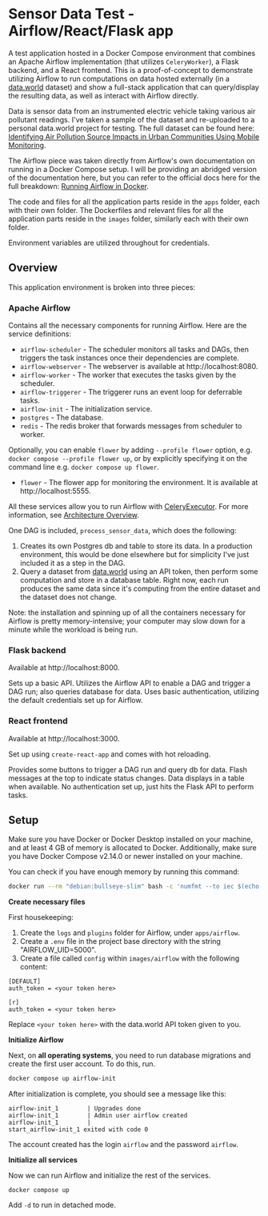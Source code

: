 # Sensor Data Test - Airflow/React/Flask app

A test application hosted in a Docker Compose environment that combines an Apache Airflow implementation (that utilizes `CeleryWorker`), a Flask backend, and a React frontend. This is a proof-of-concept to demonstrate utilizing Airflow to run computations on data hosted externally (in a [data.world](https://data.world) dataset) and show a full-stack application that can query/display the resulting data, as well as interact with Airflow directly.

Data is sensor data from an instrumented electric vehicle taking various air pollutant readings. I've taken a sample of the dataset and re-uploaded to a personal data.world project for testing. The full dataset can be found here: [Identifying Air Pollution Source Impacts in Urban Communities Using Mobile Monitoring](https://data.world/us-epa-gov/124206c8-26a9-435b-9f6c-7cb0d830fbc2).

The Airflow piece was taken directly from Airflow's own documentation on running in a Docker Compose setup. I will be providing an abridged version of the documentation here, but you can refer to the official docs here for the full breakdown: [Running Airflow in Docker](https://airflow.apache.org/docs/apache-airflow/stable/howto/docker-compose/index.html).

The code and files for all the application parts reside in the `apps` folder, each with their own folder. The Dockerfiles and relevant files for all the application parts reside in the `images` folder, similarly each with their own folder.

Environment variables are utilized throughout for credentials.

## Overview

This application environment is broken into three pieces:

### Apache Airflow

Contains all the necessary components for running Airflow. Here are the service definitions:

- `airflow-scheduler` - The scheduler monitors all tasks and DAGs, then triggers the task instances once their dependencies are complete.
- `airflow-webserver` - The webserver is available at http://localhost:8080.
- `airflow-worker` - The worker that executes the tasks given by the scheduler.
- `airflow-triggerer` - The triggerer runs an event loop for deferrable tasks.
- `airflow-init` - The initialization service.
- `postgres` - The database.
- `redis` - The redis broker that forwards messages from scheduler to worker.

Optionally, you can enable `flower` by adding `--profile flower` option, e.g. `docker compose --profile flower up`, or by explicitly specifying it on the command line e.g. `docker compose up flower`.

- `flower` - The flower app for monitoring the environment. It is available at http://localhost:5555.

All these services allow you to run Airflow with [CeleryExecutor](https://airflow.apache.org/docs/apache-airflow/stable/core-concepts/executor/celery.html). For more information, see [Architecture Overview](https://airflow.apache.org/docs/apache-airflow/stable/core-concepts/overview.html).

One DAG is included, `process_sensor_data`, which does the following:

1. Creates its own Postgres db and table to store its data. In a production environment, this would be done elsewhere but for simplicity I've just included it as a step in the DAG.
2. Query a dataset from [data.world](https://data.world) using an API token, then perform some computation and store in a database table. Right now, each run produces the same data since it's computing from the entire dataset and the dataset does not change.

Note: the installation and spinning up of all the containers necessary for Airflow is pretty memory-intensive; your computer may slow down for a minute while the workload is being run.

### Flask backend

Available at http://localhost:8000.

Sets up a basic API. Utilizes the Airflow API to enable a DAG and trigger a DAG run; also queries database for data. Uses basic authentication, utilizing the default credentials set up for Airflow.

### React frontend

Available at http://localhost:3000.

Set up using `create-react-app` and comes with hot reloading.

Provides some buttons to trigger a DAG run and query db for data. Flash messages at the top to indicate status changes. Data displays in a table when available. No authentication set up, just hits the Flask API to perform tasks.

## Setup

Make sure you have Docker or Docker Desktop installed on your machine, and at least 4 GB of memory is allocated to Docker. Additionally, make sure you have Docker Compose v2.14.0 or newer installed on your machine.

You can check if you have enough memory by running this command:

```bash
docker run --rm "debian:bullseye-slim" bash -c 'numfmt --to iec $(echo $(($(getconf _PHYS_PAGES) * $(getconf PAGE_SIZE))))'
```

**Create necessary files**

First housekeeping:

1. Create the `logs` and `plugins` folder for Airflow, under `apps/airflow`.
2. Create a `.env` file in the project base directory with the string "AIRFLOW_UID=5000".
3. Create a file called `config` within `images/airflow` with the following content:
```
[DEFAULT]
auth_token = <your token here>

[r]
auth_token = <your token here>
```
Replace `<your token here>` with the data.world API token given to you.

**Initialize Airflow**

Next, on **all operating systems**, you need to run database migrations and create the first user account. To do this, run.

``` bash
docker compose up airflow-init
```

After initialization is complete, you should see a message like this:

```
airflow-init_1        | Upgrades done
airflow-init_1        | Admin user airflow created
airflow-init_1        | 
start_airflow-init_1 exited with code 0
```

The account created has the login `airflow` and the password `airflow`.

**Initialize all services**

Now we can run Airflow and initialize the rest of the services.

```
docker compose up
```

Add `-d` to run in detached mode.